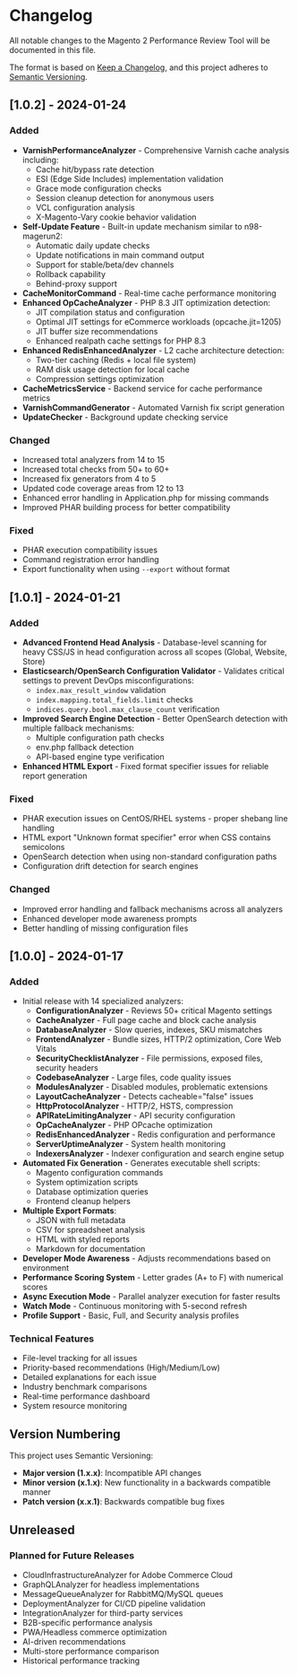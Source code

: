 # Changelog

All notable changes to the Magento 2 Performance Review Tool will be documented in this file.

The format is based on [Keep a Changelog](https://keepachangelog.com/en/1.0.0/),
and this project adheres to [Semantic Versioning](https://semver.org/spec/v2.0.0.html).

## [1.0.2] - 2024-01-24

### Added
- **VarnishPerformanceAnalyzer** - Comprehensive Varnish cache analysis including:
  - Cache hit/bypass rate detection
  - ESI (Edge Side Includes) implementation validation
  - Grace mode configuration checks
  - Session cleanup detection for anonymous users
  - VCL configuration analysis
  - X-Magento-Vary cookie behavior validation
- **Self-Update Feature** - Built-in update mechanism similar to n98-magerun2:
  - Automatic daily update checks
  - Update notifications in main command output
  - Support for stable/beta/dev channels
  - Rollback capability
  - Behind-proxy support
- **CacheMonitorCommand** - Real-time cache performance monitoring
- **Enhanced OpCacheAnalyzer** - PHP 8.3 JIT optimization detection:
  - JIT compilation status and configuration
  - Optimal JIT settings for eCommerce workloads (opcache.jit=1205)
  - JIT buffer size recommendations
  - Enhanced realpath cache settings for PHP 8.3
- **Enhanced RedisEnhancedAnalyzer** - L2 cache architecture detection:
  - Two-tier caching (Redis + local file system)
  - RAM disk usage detection for local cache
  - Compression settings optimization
- **CacheMetricsService** - Backend service for cache performance metrics
- **VarnishCommandGenerator** - Automated Varnish fix script generation
- **UpdateChecker** - Background update checking service

### Changed
- Increased total analyzers from 14 to 15
- Increased total checks from 50+ to 60+
- Increased fix generators from 4 to 5
- Updated code coverage areas from 12 to 13
- Enhanced error handling in Application.php for missing commands
- Improved PHAR building process for better compatibility

### Fixed
- PHAR execution compatibility issues
- Command registration error handling
- Export functionality when using `--export` without format

## [1.0.1] - 2024-01-21

### Added
- **Advanced Frontend Head Analysis** - Database-level scanning for heavy CSS/JS in head configuration across all scopes (Global, Website, Store)
- **Elasticsearch/OpenSearch Configuration Validator** - Validates critical settings to prevent DevOps misconfigurations:
  - `index.max_result_window` validation
  - `index.mapping.total_fields.limit` checks
  - `indices.query.bool.max_clause_count` verification
- **Improved Search Engine Detection** - Better OpenSearch detection with multiple fallback mechanisms:
  - Multiple configuration path checks
  - env.php fallback detection
  - API-based engine type verification
- **Enhanced HTML Export** - Fixed format specifier issues for reliable report generation

### Fixed
- PHAR execution issues on CentOS/RHEL systems - proper shebang line handling
- HTML export "Unknown format specifier" error when CSS contains semicolons
- OpenSearch detection when using non-standard configuration paths
- Configuration drift detection for search engines

### Changed
- Improved error handling and fallback mechanisms across all analyzers
- Enhanced developer mode awareness prompts
- Better handling of missing configuration files

## [1.0.0] - 2024-01-17

### Added
- Initial release with 14 specialized analyzers:
  - **ConfigurationAnalyzer** - Reviews 50+ critical Magento settings
  - **CacheAnalyzer** - Full page cache and block cache analysis
  - **DatabaseAnalyzer** - Slow queries, indexes, SKU mismatches
  - **FrontendAnalyzer** - Bundle sizes, HTTP/2 optimization, Core Web Vitals
  - **SecurityChecklistAnalyzer** - File permissions, exposed files, security headers
  - **CodebaseAnalyzer** - Large files, code quality issues
  - **ModulesAnalyzer** - Disabled modules, problematic extensions
  - **LayoutCacheAnalyzer** - Detects cacheable="false" issues
  - **HttpProtocolAnalyzer** - HTTP/2, HSTS, compression
  - **APIRateLimitingAnalyzer** - API security configuration
  - **OpCacheAnalyzer** - PHP OPcache optimization
  - **RedisEnhancedAnalyzer** - Redis configuration and performance
  - **ServerUptimeAnalyzer** - System health monitoring
  - **IndexersAnalyzer** - Indexer configuration and search engine setup
- **Automated Fix Generation** - Generates executable shell scripts:
  - Magento configuration commands
  - System optimization scripts
  - Database optimization queries
  - Frontend cleanup helpers
- **Multiple Export Formats**:
  - JSON with full metadata
  - CSV for spreadsheet analysis
  - HTML with styled reports
  - Markdown for documentation
- **Developer Mode Awareness** - Adjusts recommendations based on environment
- **Performance Scoring System** - Letter grades (A+ to F) with numerical scores
- **Async Execution Mode** - Parallel analyzer execution for faster results
- **Watch Mode** - Continuous monitoring with 5-second refresh
- **Profile Support** - Basic, Full, and Security analysis profiles

### Technical Features
- File-level tracking for all issues
- Priority-based recommendations (High/Medium/Low)
- Detailed explanations for each issue
- Industry benchmark comparisons
- Real-time performance dashboard
- System resource monitoring

## Version Numbering

This project uses Semantic Versioning:
- **Major version (1.x.x)**: Incompatible API changes
- **Minor version (x.1.x)**: New functionality in a backwards compatible manner
- **Patch version (x.x.1)**: Backwards compatible bug fixes

## Unreleased

### Planned for Future Releases
- CloudInfrastructureAnalyzer for Adobe Commerce Cloud
- GraphQLAnalyzer for headless implementations
- MessageQueueAnalyzer for RabbitMQ/MySQL queues
- DeploymentAnalyzer for CI/CD pipeline validation
- IntegrationAnalyzer for third-party services
- B2B-specific performance analysis
- PWA/Headless commerce optimization
- AI-driven recommendations
- Multi-store performance comparison
- Historical performance tracking